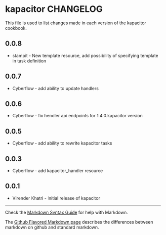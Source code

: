 # kapacitor CHANGELOG

This file is used to list changes made in each version of the kapacitor cookbook.

0.0.8
-----
- stampit - New template resource, add possibility of specifying template in task definition

0.0.7
-----
- Cyberflow - add ability to update handlers

0.0.6
-----
- Cyberflow - fix hendler api endpoints for 1.4.0.kapacitor version

0.0.5
-----
- Cyberflow - add ability to rewrite kapacitor tasks

0.0.3
-----
- Cyberflow - add kapacitor_handler resource

0.0.1
-----

- Virender Khatri - Initial release of kapacitor

- - -
Check the [Markdown Syntax Guide](http://daringfireball.net/projects/markdown/syntax) for help with Markdown.

The [Github Flavored Markdown page](http://github.github.com/github-flavored-markdown/) describes the differences between markdown on github and standard markdown.
